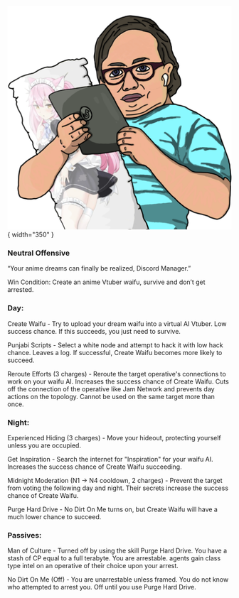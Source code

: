 ![discordmanager.png](Images/discordmanager.png){ width="350" }

### **Neutral Offensive**

“Your anime dreams can finally be realized, Discord Manager.”

Win Condition: Create an anime Vtuber waifu, survive and don’t get arrested.

### **Day:**

Create Waifu - Try to upload your dream waifu into a virtual AI Vtuber. Low success chance. If this succeeds, you just need to survive.

Punjabi Scripts - Select a white node and attempt to hack it with low hack chance. Leaves a log. If successful, Create Waifu becomes more likely to succeed.

Reroute Efforts (3 charges) - Reroute the target operative's connections to work on your waifu AI. Increases the success chance of Create Waifu. Cuts off the connection of the operative like Jam Network and prevents day actions on the topology. Cannot be used on the same target more than once.

### **Night:**

Experienced Hiding (3 charges) - Move your hideout, protecting yourself unless you are occupied.

Get Inspiration - Search the internet for "Inspiration" for your waifu AI. Increases the success chance of Create Waifu succeeding.

Midnight Moderation (N1 -> N4 cooldown, 2 charges) - Prevent the target from voting the following day and night. Their secrets increase the success chance of Create Waifu.

Purge Hard Drive - No Dirt On Me turns on, but Create Waifu will have a much lower chance to succeed.

### **Passives:**

Man of Culture - Turned off by using the skill Purge Hard Drive. You have a stash of CP equal to a full terabyte. You are arrestable. agents gain class type intel on an operative of their choice upon your arrest.

No Dirt On Me (Off) - You are unarrestable unless framed. You do not know who attempted to arrest you. Off until you use Purge Hard Drive.